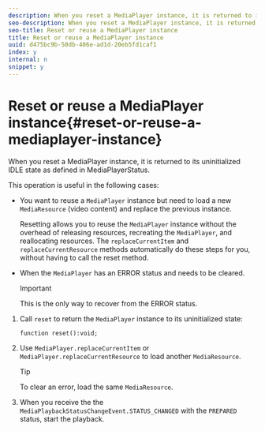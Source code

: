 ```yaml
---
description: When you reset a MediaPlayer instance, it is returned to its uninitialized IDLE state as defined in MediaPlayerStatus.
seo-description: When you reset a MediaPlayer instance, it is returned to its uninitialized IDLE state as defined in MediaPlayerStatus.
seo-title: Reset or reuse a MediaPlayer instance
title: Reset or reuse a MediaPlayer instance
uuid: d475bc9b-50db-406e-ad1d-20eb5fd1caf1
index: y
internal: n
snippet: y
---
```


# Reset or reuse a MediaPlayer instance{#reset-or-reuse-a-mediaplayer-instance}

When you reset a MediaPlayer instance, it is returned to its uninitialized IDLE state as defined in MediaPlayerStatus.

This operation is useful in the following cases:

* You want to reuse a `MediaPlayer` instance but need to load a new `MediaResource` (video content) and replace the previous instance.

  Resetting allows you to reuse the `MediaPlayer` instance without the overhead of releasing resources, recreating the `MediaPlayer`, and reallocating resources. The `replaceCurrentItem` and `replaceCurrentResource` methods automatically do these steps for you, without having to call the reset method. 

* When the `MediaPlayer` has an ERROR status and needs to be cleared. 

  >[!IMPORTANT]
  >
  >This is the only way to recover from the ERROR status.

1. Call `reset` to return the `MediaPlayer` instance to its uninitialized state:

   ```
   function reset():void; 
   
   ```

1. Use `MediaPlayer.replaceCurrentItem` or `MediaPlayer.replaceCurrentResource` to load another `MediaResource`.

   >[!TIP]
   >
   >To clear an error, load the same `MediaResource`.

1. When you receive the the `MediaPlaybackStatusChangeEvent.STATUS_CHANGED` with the `PREPARED` status, start the playback.
